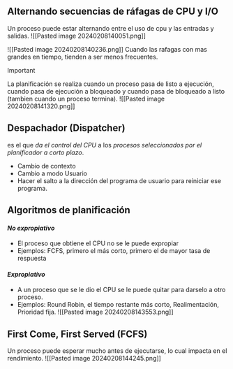 ## Alternando secuencias de ráfagas de CPU y I/O

Un proceso puede estar alternando entre el uso de cpu y las entradas y salidas.
![[Pasted image 20240208140051.png]]

![[Pasted image 20240208140236.png]]
Cuando las rafagas con mas grandes en tiempo, tienden a ser menos frecuentes.

>[!important]
>La planificación se realiza cuando un proceso pasa de listo a ejecución, cuando pasa de ejecución a bloqueado y cuando pasa de bloqueado a listo (tambien cuando un proceso termina).
>![[Pasted image 20240208141320.png]]

## Despachador (Dispatcher)
es el que *da el control del CPU* a los *procesos seleccionados por el planificador a corto plazo*.
- Cambio de contexto
- Cambio a modo Usuario
- Hacer el salto a la dirección del programa de usuario para reiniciar ese programa.
## Algoritmos de planificación
#### *No expropiativo*
- El proceso que obtiene el CPU no se le puede expropiar
- Ejemplos: FCFS, primero el más corto, primero el de mayor tasa de respuesta



#### *Expropiativo*
- A un proceso que se le dio el CPU se le puede quitar para darselo a otro proceso.
- Ejemplos: Round Robin, el tiempo restante más corto, Realimentación, Prioridad fija.
![[Pasted image 20240208143553.png]]

## First Come, First Served (FCFS)

Un proceso puede esperar mucho antes de ejecutarse, lo cual impacta en el rendimiento.
![[Pasted image 20240208144245.png]]